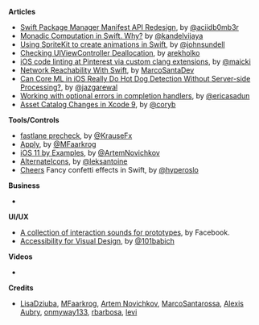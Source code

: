 
**Articles**

* [Swift Package Manager Manifest API Redesign](https://swift.org/blog/swift-package-manager-manifest-api-redesign/), by [@aciidb0mb3r](https://twitter.com/aciidb0mb3r/)
* [Monadic Computation in Swift. Why?](https://kandelvijaya.com/2017/06/25/whymondaiccomputation/) by [@kandelvijaya](https://twitter.com/kandelvijaya)
* [Using SpriteKit to create animations in Swift](https://www.swiftbysundell.com/posts/using-spritekit-to-create-animations-in-swift), by [@johnsundell](https://twitter.com/johnsundell)
* [Checking UIViewController Deallocation](http://holko.pl/2017/06/26/checking-uiviewcontroller-deallocation/), by [arekholko](https://twitter.com/arekholko)
* [iOS code linting at Pinterest via custom clang extensions](https://medium.com/@Pinterest_Engineering/ios-linting-at-pinterest-3108d8764390), by [@maicki](https://twitter.com/maicki)
* [Network Reachability With Swift](https://marcosantadev.com/network-reachability-swift/), by [MarcoSantaDev](https://twitter.com/MarcoSantaDev)
* [Can Core ML in iOS Really Do Hot Dog Detection Without Server-side Processing?](https://savvyapps.com/blog/core-ml-ios-hot-dog-detection-no-server), by [@jazgarewal](https://twitter.com/jazgarewal)
* [Working with optional errors in completion handlers](http://ericasadun.com/2017/06/27/working-with-optional-errors-in-completion-handlers/), by [@ericasadun](https://twitter.com/ericasadun)
* [Asset Catalog Changes in Xcode 9](http://martiancraft.com/blog/2017/06/xcode9-assets/), by [@coryb](https://twitter.com/coryb)

**Tools/Controls**

* [fastlane precheck](https://fabric.io/blog/introducing-fastlane-precheck), by [@KrauseFx](https://twitter.com/KrauseFx)
* [Apply](https://github.com/mfaarkrog/apply), by [@MFaarkrog](https://twitter.com/mfaarkrog)
* [iOS 11 by Examples](https://github.com/artemnovichkov/iOS-11-by-Examples), by [@ArtemNovichkov](https://twitter.com/iosartem)
* [AlternateIcons](https://github.com/alexaubry/alternate-icons), by [@leksantoine](https://twitter.com/leksantoine)
* [Cheers](https://github.com/hyperoslo/Cheers)  Fancy confetti effects in Swift, by [@hyperoslo](https://github.com/hyperoslo)

**Business**

*

**UI/UX**

* [A collection of interaction sounds for prototypes](http://facebook.design/soundkit), by Facebook. 
* [Accessibility for Visual Design](http://www.uxbooth.com/articles/accessibility-visual-design/), by [@101babich](https://twitter.com/101babich)

**Videos**

*

**Credits**

* [LisaDziuba](https://github.com/lisadziuba), [MFaarkrog](https://github.com/mfaarkrog), [Artem Novichkov](https://github.com/artemnovichkov), [MarcoSantarossa](https://github.com/MarcoSantarossa), [Alexis Aubry](https://github.com/alexaubry), [onmyway133](https://github.com/onmyway133), [rbarbosa](https://github.com/rbarbosa), [levi](https://github.com/levi)